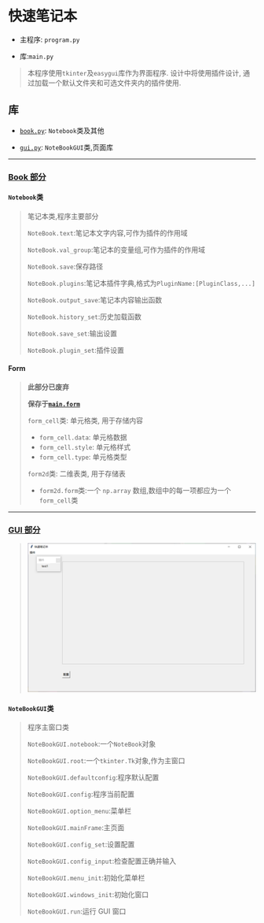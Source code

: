 # 快速笔记本

- 主程序: `program.py`

- 库:`main.py`

> 本程序使用`tkinter`及`easygui`库作为界面程序. 设计中将使用插件设计, 通过加载一个默认文件夹和可选文件夹内的插件使用.

## 库

- [`book.py`](./main/book.py): `Notebook`类及其他

- [`gui.py`](./main/gui.py): `NoteBookGUI`类,页面库

---

### [Book 部分](./main/book.py)

#### `Notebook`类

>笔记本类,程序主要部分
>
> `NoteBook.text`:笔记本文字内容,可作为插件的作用域
>
> `NoteBook.val_group`:笔记本的变量组,可作为插件的作用域
>
>`NoteBook.save`:保存路径
>
>`NoteBook.plugins`:笔记本插件字典,格式为`PluginName:[PluginClass,...]`
>
>`NoteBook.output_save`:笔记本内容输出函数
>
>`NoteBook.history_set`:历史加载函数
>
>`NoteBook.save_set`:输出设置
>
>`NoteBook.plugin_set`:插件设置

#### Form
>
> **此部分已废弃**
>
> **保存于[`main.form`](./main/form.py)**
>
>`form_cell`类: 单元格类, 用于存储内容
>
> - `form_cell.data`: 单元格数据
> - `form_cell.style`: 单元格样式
> - `form_cell.type`: 单元格类型
>
>`form2d`类: 二维表类, 用于存储表
>
> - `form2d.form`类:一个 `np.array` 数组,数组中的每一项都应为一个`form_cell`类
>
---

### [GUI 部分](./main/book.py)

>![Windows](./gui.png)
>
#### `NoteBookGUI`类

> 程序主窗口类
>
> `NoteBookGUI.notebook`:一个`NoteBook`对象
>
>`NoteBookGUI.root`:一个`tkinter.Tk`对象,作为主窗口
>
>`NoteBookGUI.defaultconfig`:程序默认配置
>
>`NoteBookGUI.config`:程序当前配置
>
> `NoteBookGUI.option_menu`:菜单栏
>
> `NoteBookGUI.mainFrame`:主页面
>
>`NoteBookGUI.config_set`:设置配置
>
>`NoteBookGUI.config_input`:检查配置正确并输入
>
>`NoteBookGUI.menu_init`:初始化菜单栏
>
>`NoteBookGUI.windows_init`:初始化窗口
>
>`NoteBookGUI.run`:运行 GUI 窗口
